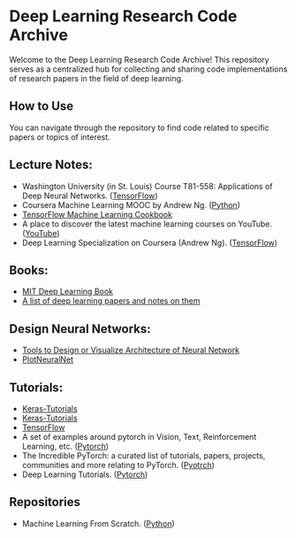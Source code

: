 # Deep Learning Research Code Archive

Welcome to the Deep Learning Research Code Archive! This repository serves as a centralized hub for collecting and sharing code implementations of research papers in the field of deep learning.


## How to Use

You can navigate through the repository to find code related to specific papers or topics of interest.




## Lecture Notes:
* Washington University (in St. Louis) Course T81-558: Applications of Deep Neural Networks. ([TensorFlow](https://github.com/jeffheaton/t81_558_deep_learning))
* Coursera Machine Learning MOOC by Andrew Ng. ([Python](https://github.com/dibgerge/ml-coursera-python-assignments))
* [TensorFlow Machine Learning Cookbook](https://github.com/nfmcclure/tensorflow_cookbook)
* A place to discover the latest machine learning courses on YouTube. ([YouTube](https://github.com/dair-ai/ML-YouTube-Courses))
* Deep Learning Specialization on Coursera (Andrew Ng). ([TensorFlow](https://github.com/sachinbhoi29/deep-learning-coursera))

## Books:
* [MIT Deep Learning Book](https://github.com/janishar/mit-deep-learning-book-pdf)
* [A list of deep learning papers and notes on them](https://github.com/loliverhennigh/Deep-Learning-Papers)


## Design Neural Networks:
*  [Tools to Design or Visualize Architecture of Neural Network](https://github.com/ashishpatel26/Tools-to-Design-or-Visualize-Architecture-of-Neural-Network)
* [PlotNeuralNet](https://github.com/HarisIqbal88/PlotNeuralNet)

## Tutorials:
* [Keras-Tutorials](https://github.com/xingkongliang/Keras-Tutorials)
* [Keras-Tutorials](https://github.com/tgjeon/Keras-Tutorials)
* [TensorFlow](https://github.com/aymericdamien/TensorFlow-Examples)
* A set of examples around pytorch in Vision, Text, Reinforcement Learning, etc. ([Pytorch](https://github.com/pytorch/examples))
* The Incredible PyTorch: a curated list of tutorials, papers, projects, communities and more relating to PyTorch. ([Pyotrch](https://github.com/ritchieng/the-incredible-pytorch))
* Deep Learning Tutorials. ([Pytorch](https://github.com/kmkarakaya/Deep-Learning-Tutorials))

## Repositories
* Machine Learning From Scratch. ([Python](https://github.com/eriklindernoren/ML-From-Scratch))



